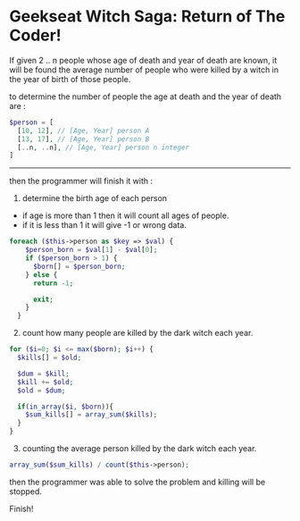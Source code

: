 # Geekseat Witch Saga: Return of The Coder! 

If given 2 .. n people whose age of death and year of death are known, it will be found the average number of people who were killed by a witch in the year of birth of those people.

to determine the number of people the age at death and the year of death are :
```php
$person = [
  [10, 12], // [Age, Year] person A
  [13, 17], // [Age, Year] person B
  [..n, ..n], // [Age, Year] person n integer 
]
```

* * *

then the programmer will finish it with :

1. determine the birth age of each person
* if age is more than 1 then it will count all ages of people.
* if it is less than 1 it will give -1 or wrong data.
```php
foreach ($this->person as $key => $val) {
    $person_born = $val[1] - $val[0];
    if ($person_born > 1) {
      $born[] = $person_born;
    } else {
      return -1;

      exit;
    }
  }
```

2. count how many people are killed by the dark witch each year.
```php
for ($i=0; $i <= max($born); $i++) { 
  $kills[] = $old;

  $dum = $kill;
  $kill += $old;
  $old = $dum;

  if(in_array($i, $born)){
    $sum_kills[] = array_sum($kills);
  }
}
```

3. counting the average person killed by the dark witch each year.
```php
array_sum($sum_kills) / count($this->person);
```

then the programmer was able to solve the problem and killing will be stopped.

Finish!
